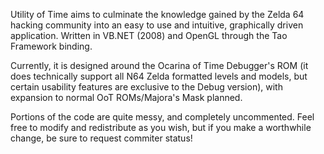 Utility of Time aims to culminate the knowledge gained by the Zelda 64 hacking community into an easy to use and intuitive, graphically driven application. Written in VB.NET (2008) and OpenGL through the Tao Framework binding.

Currently, it is designed around the Ocarina of Time Debugger's ROM (it does technically support all N64 Zelda formatted levels and models, but certain usability features are exclusive to the Debug version), with expansion to normal OoT ROMs/Majora's Mask planned.

Portions of the code are quite messy, and completely uncommented. Feel free to modify and redistribute as you wish, but if you make a worthwhile change, be sure to request commiter status!